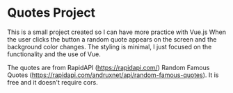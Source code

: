 # Quotes Project
This is a small project created so I can have more practice with Vue.js
When the user clicks the button a random quote appears on the screen and the background color changes.
The styling is minimal, I just focused on the functionality and the use of Vue.

The quotes are from RapidAPI (https://rapidapi.com/) Random Famous Quotes (https://rapidapi.com/andruxnet/api/random-famous-quotes). It is free and it doesn't require cors.
